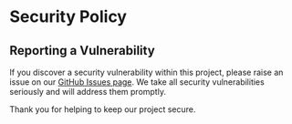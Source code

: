 # Security Policy

## Reporting a Vulnerability

If you discover a security vulnerability within this project, please raise an issue on our [GitHub Issues page](https://github.com/stanfrbd/cyberbro/issues). We take all security vulnerabilities seriously and will address them promptly.

Thank you for helping to keep our project secure.